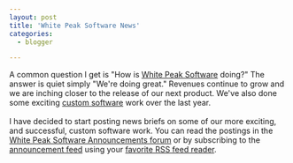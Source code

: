 ```yaml
---
layout: post
title: 'White Peak Software News'
categories:
  - blogger

---
```


A common question I get is "How is <a href="http://www.whitepeaksoftware.com/">White Peak Software</a> doing?"  The answer is quiet simply "We're doing great."  Revenues continue to grow and we are inching closer to the release of our next product.  We've also done some exciting <a href="http://www.whitepeaksoftware.com/">custom software</a> work over the last year.  <br /><br />I have decided to start posting news briefs on some of our more exciting, and successful, custom software work.  You can read the postings in the <a href="http://www.whitepeaksoftware.com/forums/Forum4-1.aspx">White Peak Software Announcements forum</a> or by subscribing to the <a href="http://www.whitepeaksoftware.com/forums/RssFeed4-0-0-1.aspx">announcement feed</a> using your <a href="http://www.feeddemon.com/">favorite RSS feed reader</a>.
